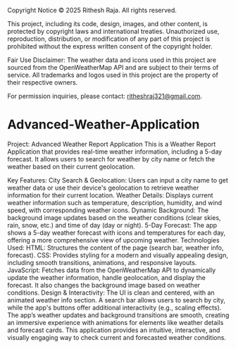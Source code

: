 Copyright Notice
© 2025 Rithesh Raja. All rights reserved.

This project, including its code, design, images, and other content, is protected by copyright laws and international treaties. Unauthorized use, reproduction, distribution, or modification of any part of this project is prohibited without the express written consent of the copyright holder.

Fair Use Disclaimer: The weather data and icons used in this project are sourced from the OpenWeatherMap API and are subject to their terms of service. All trademarks and logos used in this project are the property of their respective owners.

For permission inquiries, please contact: ritheshraj321@gmail.com.

# Advanced-Weather-Application
Project: Advanced Weather Report Application This is a Weather Report Application that provides real-time weather information, including a 5-day forecast. It allows users to search for weather by city name or fetch the weather based on their current geolocation.

Key Features:
City Search & Geolocation: Users can input a city name to get weather data or use their device's geolocation to retrieve weather information for their current location.
Weather Details: Displays current weather information such as temperature, description, humidity, and wind speed, with corresponding weather icons.
Dynamic Background: The background image updates based on the weather conditions (clear skies, rain, snow, etc.) and time of day (day or night).
5-Day Forecast: The app shows a 5-day weather forecast with icons and temperatures for each day, offering a more comprehensive view of upcoming weather.
Technologies Used:
HTML: Structures the content of the page (search bar, weather info, forecast).
CSS: Provides styling for a modern and visually appealing design, including smooth transitions, animations, and responsive layouts.
JavaScript: Fetches data from the OpenWeatherMap API to dynamically update the weather information, handle geolocation, and display the forecast. It also changes the background image based on weather conditions.
Design & Interactivity:
The UI is clean and centered, with an animated weather info section.
A search bar allows users to search by city, while the app's buttons offer additional interactivity (e.g., scaling effects).
The app’s weather updates and background transitions are smooth, creating an immersive experience with animations for elements like weather details and forecast cards.
This application provides an intuitive, interactive, and visually engaging way to check current and forecasted weather conditions.
